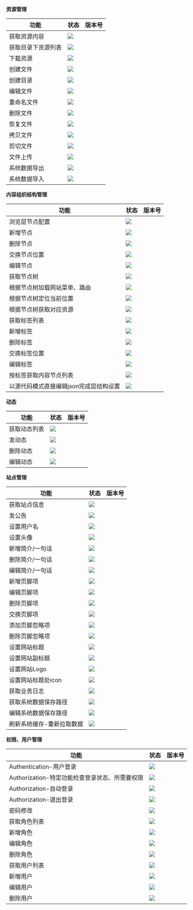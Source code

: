 **资源管理**

| 功能               | 状态                                            | 版本号 |
| ------------------ | ----------------------------------------------- | ------ |
| 获取资源内容       | ![](https://img.shields.io/badge/开发中-FF9B50) |        |
| 获取目录下资源列表 | ![](https://img.shields.io/badge/开发中-FF9B50) |        |
| 下载资源           | ![](https://img.shields.io/badge/开发中-FF9B50) |        |
| 创建文件           | ![](https://img.shields.io/badge/开发中-FF9B50) |        |
| 创建目录           | ![](https://img.shields.io/badge/开发中-FF9B50) |        |
| 编辑文件           | ![](https://img.shields.io/badge/开发中-FF9B50) |        |
| 重命名文件         | ![](https://img.shields.io/badge/开发中-FF9B50) |        |
| 删除文件           | ![](https://img.shields.io/badge/开发中-FF9B50) |        |
| 恢复文件           | ![](https://img.shields.io/badge/开发中-FF9B50) |        |
| 拷贝文件           | ![](https://img.shields.io/badge/开发中-FF9B50) |        |
| 剪切文件           | ![](https://img.shields.io/badge/开发中-FF9B50) |        |
| 文件上传           | ![](https://img.shields.io/badge/开发中-FF9B50) |        |
| 系统数据导出       | ![](https://img.shields.io/badge/开发中-FF9B50) |        |
| 系统数据导入       | ![](https://img.shields.io/badge/开发中-FF9B50) |        |

**内容组织结构管理**

| 功能                                   | 状态                                            | 版本号 |
| -------------------------------------- | ----------------------------------------------- | ------ |
| 浏览层节点配置                         | ![](https://img.shields.io/badge/开发中-FF9B50) |        |
| 新增节点                               | ![](https://img.shields.io/badge/开发中-FF9B50) |        |
| 删除节点                               | ![](https://img.shields.io/badge/开发中-FF9B50) |        |
| 交换节点位置                           | ![](https://img.shields.io/badge/开发中-FF9B50) |        |
| 编辑节点                               | ![](https://img.shields.io/badge/开发中-FF9B50) |        |
| 获取节点树                             | ![](https://img.shields.io/badge/开发中-FF9B50) |        |
| 根据节点树加载网站菜单、路由           | ![](https://img.shields.io/badge/开发中-FF9B50) |        |
| 根据节点树定位当前位置                 | ![](https://img.shields.io/badge/开发中-FF9B50) |        |
| 根据节点树获取对应资源                 | ![](https://img.shields.io/badge/开发中-FF9B50) |        |
| 获取标签列表                           | ![](https://img.shields.io/badge/开发中-FF9B50) |        |
| 新增标签                               | ![](https://img.shields.io/badge/开发中-FF9B50) |        |
| 删除标签                               | ![](https://img.shields.io/badge/开发中-FF9B50) |        |
| 交换标签位置                           | ![](https://img.shields.io/badge/开发中-FF9B50) |        |
| 编辑标签                               | ![](https://img.shields.io/badge/开发中-FF9B50) |        |
| 按标签获取内容节点列表                 | ![](https://img.shields.io/badge/开发中-FF9B50) |        |
| 以源代码模式直接编辑json完成层结构设置 | ![](https://img.shields.io/badge/规划中-7D7C7C) |        |

**动态**

| 功能         | 状态                                            | 版本号 |
| ------------ | ----------------------------------------------- | ------ |
| 获取动态列表 | ![](https://img.shields.io/badge/开发中-FF9B50) |        |
| 发动态       | ![](https://img.shields.io/badge/开发中-FF9B50) |        |
| 删除动态     | ![](https://img.shields.io/badge/开发中-FF9B50) |        |
| 编辑动态     | ![](https://img.shields.io/badge/开发中-FF9B50) |        |

**站点管理**

| 功能                      | 状态                                            | 版本号 |
| ------------------------- | ----------------------------------------------- | ------ |
| 获取站点信息              | ![](https://img.shields.io/badge/开发中-FF9B50) |        |
| 发公告                    | ![](https://img.shields.io/badge/开发中-FF9B50) |        |
| 设置用户名                | ![](https://img.shields.io/badge/开发中-FF9B50) |        |
| 设置头像                  | ![](https://img.shields.io/badge/开发中-FF9B50) |        |
| 新增简介/一句话           | ![](https://img.shields.io/badge/开发中-FF9B50) |        |
| 删除简介/一句话           | ![](https://img.shields.io/badge/开发中-FF9B50) |        |
| 编辑简介/一句话           | ![](https://img.shields.io/badge/开发中-FF9B50) |        |
| 新增页脚项                | ![](https://img.shields.io/badge/开发中-FF9B50) |        |
| 编辑页脚项                | ![](https://img.shields.io/badge/开发中-FF9B50) |        |
| 删除页脚项                | ![](https://img.shields.io/badge/开发中-FF9B50) |        |
| 交换页脚项                | ![](https://img.shields.io/badge/开发中-FF9B50) |        |
| 添加页脚忽略项            | ![](https://img.shields.io/badge/开发中-FF9B50) |        |
| 删除页脚忽略项            | ![](https://img.shields.io/badge/开发中-FF9B50) |        |
| 设置网站标题              | ![](https://img.shields.io/badge/开发中-FF9B50) |        |
| 设置网站副标题            | ![](https://img.shields.io/badge/开发中-FF9B50) |        |
| 设置网站Logo              | ![](https://img.shields.io/badge/开发中-FF9B50) |        |
| 设置网站标题处icon        | ![](https://img.shields.io/badge/开发中-FF9B50) |        |
| 获取业务日志              | ![](https://img.shields.io/badge/开发中-FF9B50) |        |
| 获取系统数据保存路径      | ![](https://img.shields.io/badge/开发中-FF9B50) |        |
| 编辑系统数据保存路径      | ![](https://img.shields.io/badge/开发中-FF9B50) |        |
| 刷新系统缓存-重新拉取数据 | ![](https://img.shields.io/badge/开发中-FF9B50) |        |

**权限、用户管理**

| 功能                                           | 状态                                            | 版本号 |
| ---------------------------------------------- | ----------------------------------------------- | ------ |
| Authentication-用户登录                        | ![](https://img.shields.io/badge/开发中-FF9B50) |        |
| Authorization-特定功能检查登录状态、所需要权限 | ![](https://img.shields.io/badge/开发中-FF9B50) |        |
| Authorization-自动登录                         | ![](https://img.shields.io/badge/开发中-FF9B50) |        |
| Authorization-退出登录                         | ![](https://img.shields.io/badge/开发中-FF9B50) |        |
| 密码修改                                       | ![](https://img.shields.io/badge/开发中-FF9B50) |        |
| 获取角色列表                                   | ![](https://img.shields.io/badge/开发中-FF9B50) |        |
| 新增角色                                       | ![](https://img.shields.io/badge/开发中-FF9B50) |        |
| 编辑角色                                       | ![](https://img.shields.io/badge/开发中-FF9B50) |        |
| 删除角色                                       | ![](https://img.shields.io/badge/开发中-FF9B50) |        |
| 获取用户列表                                   | ![](https://img.shields.io/badge/开发中-FF9B50) |        |
| 新增用户                                       | ![](https://img.shields.io/badge/开发中-FF9B50) |        |
| 编辑用户                                       | ![](https://img.shields.io/badge/开发中-FF9B50) |        |
| 删除用户                                       | ![](https://img.shields.io/badge/开发中-FF9B50) |        |

